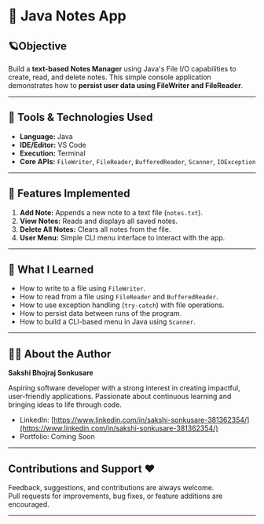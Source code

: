 # 🏁 Java Notes App 

## 🪐Objective
Build a **text-based Notes Manager** using Java's File I/O capabilities to create, read, and delete notes. This simple console application demonstrates how to **persist user data using FileWriter and FileReader**.

---

## 🥶 Tools & Technologies Used

- **Language:** Java  
- **IDE/Editor:** VS Code  
- **Execution:** Terminal  
- **Core APIs:** `FileWriter`, `FileReader`, `BufferedReader`, `Scanner`, `IOException`

---

## 🦖 Features Implemented

1. **Add Note:** Appends a new note to a text file (`notes.txt`).
2. **View Notes:** Reads and displays all saved notes.
3. **Delete All Notes:** Clears all notes from the file.
4. **User Menu:** Simple CLI menu interface to interact with the app.

---

## 🐲 What I Learned

- How to write to a file using `FileWriter`.
- How to read from a file using `FileReader` and `BufferedReader`.
- How to use exception handling (`try-catch`) with file operations.
- How to persist data between runs of the program.
- How to build a CLI-based menu in Java using `Scanner`.

---

## 🥤🍀 About the Author

**Sakshi Bhojraj Sonkusare**  

Aspiring software developer with a strong interest in creating impactful, user-friendly applications. Passionate about continuous learning and bringing ideas to life through code.

- LinkedIn: [https://www.linkedin.com/in/sakshi-sonkusare-381362354/](https://www.linkedin.com/in/sakshi-sonkusare-381362354/)  
- Portfolio: Coming Soon  

---

## Contributions and Support ❤️

Feedback, suggestions, and contributions are always welcome.   
Pull requests for improvements, bug fixes, or feature additions are encouraged.

---
